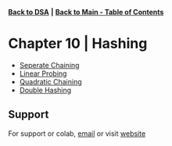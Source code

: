 [**Back to DSA**](https://github.com/xanderbilla/LPU-Academics/tree/main/Navs/CSE205/CSE205.md) **|** [**Back to Main - Table of Contents**](https://github.com/xanderbilla/LPU-Academics#readme)

# Chapter 10 | Hashing

- [Seperate Chaining](https://github.com/xanderbilla/LPU-Academics/blob/main/CSE%20205%20-%20DSA/Chapter%2010%20-%20Hashing/10_1-Hashing_Seperate_Chaining.cpp)
- [Linear Probing](https://github.com/xanderbilla/LPU-Academics/blob/main/CSE%20205%20-%20DSA/Chapter%2010%20-%20Hashing/10_2-Hashing_Linear_Probing.cpp)
- [Quadratic Chaining](https://github.com/xanderbilla/LPU-Academics/blob/main/CSE%20205%20-%20DSA/Chapter%2010%20-%20Hashing/10_3-Hashing_Quadratic_Chaining.cpp)
- [Double Hashing](https://github.com/xanderbilla/LPU-Academics/blob/main/CSE%20205%20-%20DSA/Chapter%2010%20-%20Hashing/10_4-Hashing_Double_Hashing.cpp)

## Support

For support or colab, [email](mailto:dev.xanderbilla@gmail.com) or visit [website](https://xanderbilla.com)
